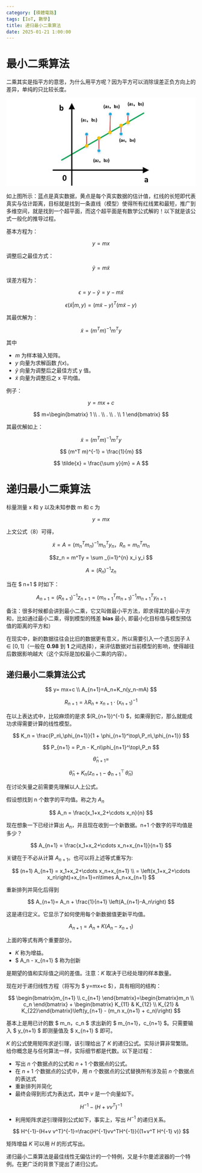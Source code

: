 ```yaml
---
category: [積體電路]
tags: [IoT, 數學]
title: 递归最小二乘算法
date: 2025-01-21 1:00:00
---
```


<style>
  table {
    width: 100%
    }
  td {
    vertical-align: center;
    text-align: center;
  }
  table.inputT{
    margin: 10px;
    width: auto;
    margin-left: auto;
    margin-right: auto;
    border: none;
  }
  input{
    text-align: center;
    padding: 0px 10px;
  }
  iframe{
    width: 100%;
    display: block;
    border-style:none;
  }
</style>

# 最小二乘算法

​二乘其实是指平方的意思，为什么用平方呢？因为平方可以消除误差正负方向上的差异，单纯的只比较长度。


![Alt X](../assets/img/math/lsqmethod.png)


如上图所示：蓝点是真实数据，黄点是每个真实数据的估计值，红线的长短即代表真实与估计距离，目标就是找到一条直线（模型）使得所有红线累和最短，推广到多维空间，就是找到一个超平面，而这个超平面是有数学公式解的！以下就是该公式一般化的推导过程。

基本方程为：

$$
y=mx
$$

调整后之最佳方式：

$$
\tilde{y} = m \tilde{x}
$$

误差方程为：

$$
\epsilon = y - \tilde{y} = y - m \tilde{x}
$$

$$
\epsilon(\tilde{x} |m, y)=(m \tilde{x} -y)^T(m \tilde{x} -y)
$$

其最优解为：

$$
\tilde{x} = (m^T m)^{-1}m^T y
$$

其中
 - $m$ 为样本输入矩阵。
 - $y$ 向量为求解函数 $f(x)$。
 -  $\tilde{y}$ 向量为调整后之最佳方式 y 值。
 - $\tilde{x}$ 向量为调整后之 x 平均值。

例子：

$$
y=mx+c
$$

$$
m=\begin{bmatrix} 1 \\ . \\ . \\ . \\ 1 \end{bmatrix}
$$

其最优解如上：

$$
\tilde{x} = (m^T m)^{-1}m^T y
$$

$$
(m^T m)^{-1} = \frac{1}{m}
$$

$$
\tilde{x} = \frac{\sum y}{m} = A
$$

# 递归最小二乘算法

标量测量 x 和 y 以及未知参数 m 和 c 为 

$$ y=mx $$ 

上文公式（8）可得，

$$
\tilde{x} = A = (m_n^T m_n)^{-1}m_n^T y_n，R_n = m^T_n m_n $$

$$z_n = m^Ty = \sum _{i=1}^{n} x_i y_i 
$$

$$
A = (R_n)^{-1} z_n
$$

当在 $ n+1 $ 时如下：

$$ A_{n+1} =  (R_{n+1})^{-1} z_{n+1} = (m_{n+1}^T m_{n+1})^{-1}m_{n+1}^T y_{n+1} $$

备注：很多时候都会讲到最小二乘，它又叫做最小平方法，即求得其的最小平方和，比如通过最小二乘，得到模型的残差 **bias** 最小, 即最小化目标值与模型预估值的距离的平方和）


在现实中，新的数据往往会比旧的数据更有意义，所以需要引入一个遗忘因子 $\lambda \in [0,1]$（一般在 **0.98** 到 **1** 之间选择），来评估数据对当前模型的影响，使得越往后数据影响越大（这个实际是加权最小二乘的内容）。


## 递归最小二乘算法公式


$$
y= mx+c \\
A_{n+1}=A_n+K_n(y_n-mA)
$$


$$
R_{n+1} = \lambda R_n + x_{n+1} \cdot (x_{n+1})^{-1}
$$


在以上表达式中，比较麻烦的是求 $(R_{n+1})^{-1} $，如果得到它，那么就能成功求得需要计算的线性模型。

$$
K_n = \frac{P_n\,\phi_{n+1}}{1 + \phi_{n+1}^\top\,P_n\,\phi_{n+1}}
$$

$$
P_{n+1} = P_n - K_n\\phi_{n+1}^\top\,P_n
$$

$$
\hat{\theta}_{n+1} =
$$

$$
\hat{\theta}_{n} + K_n (z_{n+1} - \phi_{n+1}^\top\,\hat{\theta}_n)
$$


在讨论矢量之前需要先理解以人上公式。

假设想找到 n 个数字的平均值。称之为 $A_n$

$$
A_n = \frac{x_1+x_2+\cdots x_n}{n}
$$

现在想象一下已经计算出 $A_n$，并且现在收到一个新数据。n+1 个数字的平均值是多少？

$$
A_{n+1} = \frac{x_1+x_2+\cdots x_n+x_{n+1}}{n+1}
$$

关键在于不必从计算 $A_{n+1}$。也可以将上述等式重写为:

$$
(n+1) A_{n+1} = x_1+x_2+\cdots x_n+x_{n+1} \\
= \left(x_1+x_2+\cdots x_n\right)+x_{n+1}=n\times A_n+x_{n+1}
$$

重新排列并简化后得到

$$
A_{n+1}= A_n + \frac{1}{n+1} \left(A_{n+1}-A_n\right)
$$

这是递归定义。它显示了如何使用每个新数据值更新平均值。

$$
A_{n+1}  = A_{n} + K \left(A_n - x_{n+1}\right)
$$

上面的等式有两个重要部分。
 - $K$ 称为增益。
 - $ A_n - x_{n+1} $ 称为创新

是期望的值和实际值之间的差值。注意：$K$ 取决于已经处理的样本数量。

现在对于递归线性方程（将写为 $ y=mx+c $），具有相同的结构：

$$
\begin{bmatrix}m_{n+1} \\ c_{n+1} \end{bmatrix}=\begin{bmatrix}m_n \\ c_n \end{bmatrix} +
\begin{bmatrix} K_{11} & K_{12} \\ K_{21} & K_{22}\end{bmatrix}\left(y_{n+1} - (m_n x_{n+1} + c_n)\right)
$$

基本上是用已计的数 $ m_n，c_n $ 求出新的 $ m_{n+1}，c_{n+1} $。只需要输入 $ y_{n+1} $ 即测量值及 $ x_{n+1} $ 即可。


$K$ 的公式使用矩阵求逆引理，该引理给出了 $K$ 的递归公式。实际计算非常繁琐。给你概念是与任何算法一样，实际细节都是代数。以下是过程：
 - 写出 $n$ 个数据点的公式和 $n+1$ 个数据点的公式。
 - 在 $n+1$ 个数据点的公式中，用 $n$ 个数据点的公式替换所有涉及前 $n$ 个数据点的表达式
 - 重新排列并简化
 - 最终会得到形式为表达式，其中 $v$ 是一个向量如下。 


$$
H^{-1}-(H+v v^T)^{-1}
$$
 - 利用矩阵求逆引理得到公式如下，事实上，写出 $H^{−1}$ 的递归关系。

$$
H^{-1}-(H+v v^T)^{-1}=\frac{H^{-1}vv^TH^{-1}}{(1+v^T H^{-1} v)}
$$

矩阵增益 $K$ 可以用 $H$ 的形式写出。

递归最小二乘算法是最佳线性无偏估计的一个特例，又是卡尔曼滤波器的一个特例。在更广泛的背景下提出了递归公式。
